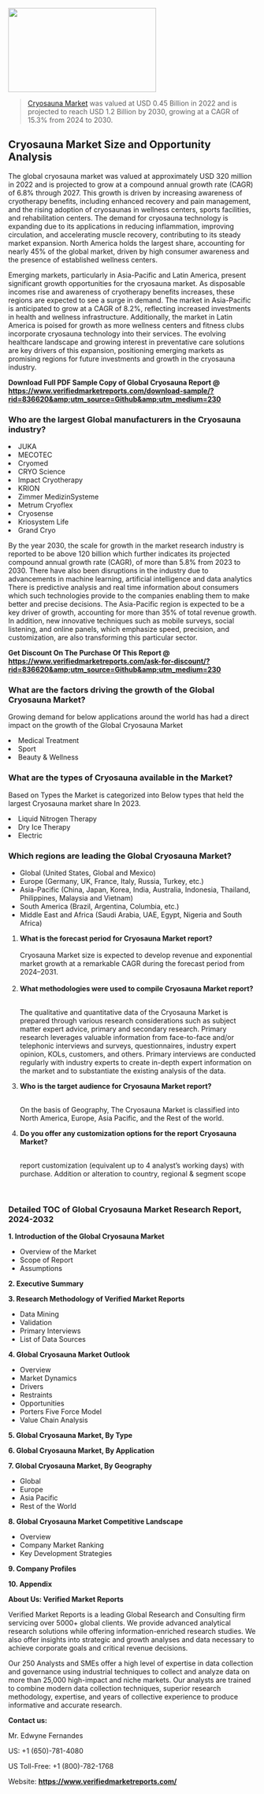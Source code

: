 <img src="https://ffe5etoiles.com/wp-content/uploads/2024/12/MST1-300x171.png" alt="" width="300" height="171" class="alignnone size-medium wp-image-20088" /><blockquote><p><p><a href="https://www.verifiedmarketreports.com/download-sample/?rid=836620&utm_source=Github&utm_medium=230" target="_blank">Cryosauna Market</a> was valued at USD 0.45 Billion in 2022 and is projected to reach USD 1.2 Billion by 2030, growing at a CAGR of 15.3% from 2024 to 2030.</p></blockquote><p><h2>Cryosauna Market Size and Opportunity Analysis</h2><p>The global cryosauna market was valued at approximately USD 320 million in 2022 and is projected to grow at a compound annual growth rate (CAGR) of 6.8% through 2027. This growth is driven by increasing awareness of cryotherapy benefits, including enhanced recovery and pain management, and the rising adoption of cryosaunas in wellness centers, sports facilities, and rehabilitation centers. The demand for cryosauna technology is expanding due to its applications in reducing inflammation, improving circulation, and accelerating muscle recovery, contributing to its steady market expansion. North America holds the largest share, accounting for nearly 45% of the global market, driven by high consumer awareness and the presence of established wellness centers.</p><p>Emerging markets, particularly in Asia-Pacific and Latin America, present significant growth opportunities for the cryosauna market. As disposable incomes rise and awareness of cryotherapy benefits increases, these regions are expected to see a surge in demand. The market in Asia-Pacific is anticipated to grow at a CAGR of 8.2%, reflecting increased investments in health and wellness infrastructure. Additionally, the market in Latin America is poised for growth as more wellness centers and fitness clubs incorporate cryosauna technology into their services. The evolving healthcare landscape and growing interest in preventative care solutions are key drivers of this expansion, positioning emerging markets as promising regions for future investments and growth in the cryosauna industry.</p></p><p class=""><strong>Download Full PDF Sample Copy of Global Cryosauna Report @ <a href="https://www.verifiedmarketreports.com/download-sample/?rid=836620&amp;utm_source=Github&amp;utm_medium=230" target="_blank">https://www.verifiedmarketreports.com/download-sample/?rid=836620&amp;utm_source=Github&amp;utm_medium=230</a></strong></p><h3 id="" class="">Who are the largest Global manufacturers in the Cryosauna industry?</h3><p><li>JUKA</li><li> MECOTEC</li><li> Cryomed</li><li> CRYO Science</li><li> Impact Cryotherapy</li><li> KRION</li><li> Zimmer MedizinSysteme</li><li> Metrum Cryoflex</li><li> Cryosense</li><li> Kriosystem Life</li><li> Grand Cryo</li></p><div class=""><div class="" dir="" data-message-author-role="" data-message-id="" data-message-model-slug=""><div class=""><div class=""><div class=""><div class="" dir="" data-message-author-role="" data-message-id="" data-message-model-slug=""><div class=""><div class=""><p>By the year 2030, the scale for growth in the market research industry is reported to be above 120 billion which further indicates its projected compound annual growth rate (CAGR), of more than 5.8% from 2023 to 2030. There have also been disruptions in the industry due to advancements in machine learning, artificial intelligence and data analytics There is predictive analysis and real time information about consumers which such technologies provide to the companies enabling them to make better and precise decisions. The Asia-Pacific region is expected to be a key driver of growth, accounting for more than 35% of total revenue growth. In addition, new innovative techniques such as mobile surveys, social listening, and online panels, which emphasize speed, precision, and customization, are also transforming this particular sector.</p><p><strong>Get Discount On The Purchase Of This Report @&nbsp; <a href="https://www.verifiedmarketreports.com/ask-for-discount/?rid=836620&amp;utm_source=Github&amp;utm_medium=230" target="_blank">https://www.verifiedmarketreports.com/ask-for-discount/?rid=836620&amp;utm_source=Github&amp;utm_medium=230</a></strong></p></div></div></div></div></div></div></div></div><h3 id="" class="">What are the factors driving the growth of the Global Cryosauna Market?</h3><p id="" class="">Growing demand for below applications around the world has had a direct impact on the growth of the Global Cryosauna Market</p><p id="" class=""><li>Medical Treatment</li><li> Sport</li><li> Beauty & Wellness</li></p><h3 id="" class="">What are the types of Cryosauna available in the Market?</h3><p id="" class="">Based on Types the Market is categorized into Below types that held the largest Cryosauna market share In 2023.</p><p id="" class=""><li>Liquid Nitrogen Therapy</li><li> Dry Ice Therapy</li><li> Electric</li></p><h3 id="" class="">Which regions are leading the Global Cryosauna Market?</h3><ul><li>Global (United States, Global and Mexico)</li><li>Europe (Germany, UK, France, Italy, Russia, Turkey, etc.)</li><li>Asia-Pacific (China, Japan, Korea, India, Australia, Indonesia, Thailand, Philippines, Malaysia and Vietnam)</li><li>South America (Brazil, Argentina, Columbia, etc.)</li><li>Middle East and Africa (Saudi Arabia, UAE, Egypt, Nigeria and South Africa)</li></ul><p><ol><li><strong>What is the forecast period for Cryosauna Market report?<br /></strong><br /><span data-sheets-root="1" data-sheets-value="{&quot;1&quot;:2,&quot;2&quot;:&quot;XXXX size is expected to develop revenue and exponential market growth at a remarkable CAGR during the forecast period from 2024&ndash;2030.&quot;}" data-sheets-userformat="{&quot;2&quot;:12674,&quot;4&quot;:{&quot;1&quot;:2,&quot;2&quot;:16776960},&quot;10&quot;:2,&quot;11&quot;:0,&quot;15&quot;:&quot;Arial&quot;,&quot;16&quot;:12}">Cryosauna Market size is expected to develop revenue and exponential market growth at a remarkable CAGR during the forecast period from 2024&ndash;2031.</span><br /><br /></li><li><strong>What methodologies were used to compile Cryosauna Market report?<br /><br /></strong><p>The qualitative and quantitative data of the&nbsp;Cryosauna Market is prepared through various research considerations such as subject matter expert advice, primary and secondary research. Primary research leverages valuable information from face-to-face and/or telephonic interviews and surveys, questionnaires, industry expert opinion, KOLs, customers, and others. Primary interviews are conducted regularly with industry experts to create in-depth expert information on the market and to substantiate the existing analysis of the data.&nbsp;</p></li><li><strong>Who is the target audience for Cryosauna Market report?<br /><br /></strong><p>On the basis of Geography, The&nbsp;Cryosauna Market is classified into North America, Europe, Asia Pacific, and the Rest of the world.</p></li><li><strong>Do you offer any customization options for the report Cryosauna Market?<br /><br /></strong><p>report customization (equivalent up to 4 analyst&rsquo;s working days) with purchase. Addition or alteration to country, regional &amp; segment scope</p><p>&nbsp;</p></li></ol></p><h3 id="" class="">Detailed TOC of Global Cryosauna Market Research Report, 2024-2032</h3><p id="" class=""><strong>1. Introduction of the Global Cryosauna Market</strong></p><ul><li>Overview of the Market</li><li>Scope of Report</li><li>Assumptions</li></ul><p id="" class=""><strong>2. Executive Summary</strong></p><p id="" class=""><strong>3. Research Methodology of&nbsp;Verified Market Reports</strong></p><ul><li>Data Mining</li><li>Validation</li><li>Primary Interviews</li><li>List of Data Sources</li></ul><p id="" class=""><strong>4. Global Cryosauna Market Outlook</strong></p><ul><li>Overview</li><li>Market Dynamics</li><li>Drivers</li><li>Restraints</li><li>Opportunities</li><li>Porters Five Force Model</li><li>Value Chain Analysis</li></ul><p id="" class=""><strong>5. Global Cryosauna Market, By&nbsp;Type</strong></p><p id="" class=""><strong>6. Global Cryosauna Market, By Application</strong></p><p id="" class=""><strong>7. Global Cryosauna Market, By Geography</strong></p><ul><li>Global</li><li>Europe</li><li>Asia Pacific</li><li>Rest of the World</li></ul><p id="" class=""><strong>8. Global Cryosauna Market Competitive Landscape</strong></p><ul><li>Overview</li><li>Company Market Ranking</li><li>Key Development Strategies</li></ul><p id="" class=""><strong>9. Company Profiles</strong></p><p id="" class=""><strong>10. Appendix</strong></p><p id="" class=""><strong>About Us: Verified Market Reports</strong></p><p id="" class="">Verified Market Reports is a leading Global Research and Consulting firm servicing over 5000+ global clients. We provide advanced analytical research solutions while offering information-enriched research studies. We also offer insights into strategic and growth analyses and data necessary to achieve corporate goals and critical revenue decisions.</p><p id="" class="">Our 250 Analysts and SMEs offer a high level of expertise in data collection and governance using industrial techniques to collect and analyze data on more than 25,000 high-impact and niche markets. Our analysts are trained to combine modern data collection techniques, superior research methodology, expertise, and years of collective experience to produce informative and accurate research.</p><p id="" class=""><strong>Contact us:</strong></p><p id="" class="">Mr. Edwyne Fernandes</p><p id="" class="">US: +1 (650)-781-4080</p><p id="" class="">US Toll-Free: +1 (800)-782-1768</p><p id="" class="">Website: <a target="" data-test-app-aware-link=""><strong>https://www.verifiedmarketreports.com/</strong></a></p>
